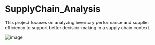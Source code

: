 # SupplyChain_Analysis
This project focuses on analyzing inventory performance and supplier efficiency to support better decision-making in a supply chain context. 

![image](https://github.com/user-attachments/assets/81c05bfd-12b9-4e02-abb1-c75ba2891f97)
